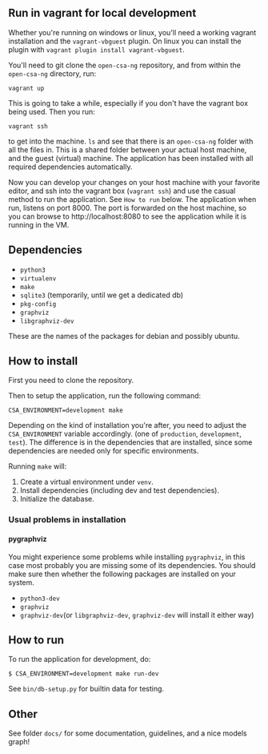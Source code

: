## Run in vagrant for local development ##

Whether you're running on windows or linux, you'll need a working vagrant
installation and the `vagrant-vbguest` plugin. On linux you can install the
plugin with `vagrant plugin install vagrant-vbguest`.

You'll need to git clone the `open-csa-ng` repository, and from within the
`open-csa-ng` directory, run:

```
vagrant up
```

This is going to take a while, especially if you don't have the vagrant box
being used. Then you run:

```
vagrant ssh
```

to get into the machine. `ls` and see that there is an `open-csa-ng` folder
with all the files in. This is a shared folder between your actual host
machine, and the guest (virtual) machine. The application has been installed
with all required dependencies automatically.

Now you can develop your changes on your host machine with your favorite
editor, and ssh into the vagrant box (`vagrant ssh`) and use the casual method
to run the application. See `How to run` below. The application when run,
listens on port 8000. The port is forwarded on the host machine, so you can
browse to http://localhost:8080 to see the application while it is running in
the VM.

## Dependencies ##

* `python3`
* `virtualenv`
* `make`
* `sqlite3` (temporarily, until we get a dedicated db)
* `pkg-config`
* `graphviz`
* `libgraphviz-dev`

These are the names of the packages for debian and possibly ubuntu.

## How to install ##

First you need to clone the repository.

Then to setup the application, run the following command:

```
CSA_ENVIRONMENT=development make
```

Depending on the kind of installation you're after, you need to adjust the
`CSA_ENVIRONMENT` variable accordingly. (one of `production`, `development`,
`test`). The difference is in the dependencies that are installed, since some
dependencies are needed only for specific environments.

Running `make` will:

1. Create a virtual environment under `venv`.
2. Install dependencies (including dev and test dependencies).
3. Initialize the database.

### Usual problems in installation

#### pygraphviz

You might experience some problems while installing `pygraphviz`, in this case
most probably you are missing some of its dependencies. You should make sure then
whether the following packages are installed on your system.
* `python3-dev`
* `graphviz`
* `graphviz-dev`(or `libgraphviz-dev`, `graphviz-dev` will install it either way)

## How to run ##

To run the application for development, do:

```
$ CSA_ENVIRONMENT=development make run-dev
```

See `bin/db-setup.py` for builtin data for testing.

## Other ##

See folder `docs/` for some documentation, guidelines, and a nice models graph!
